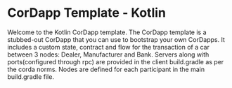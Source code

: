 # CorDapp Template - Kotlin

Welcome to the Kotlin CorDapp template. The CorDapp template is a stubbed-out CorDapp that you can use to bootstrap 
your own CorDapps.
It includes a custom state, contract and flow for the transaction of a car between 3 nodes: Dealer, Manufacturer and Bank.
Servers along with ports(configured through rpc) are provided in the client build.gradle as per the corda norms.
Nodes are defined for each participant in the main build.gradle file.



